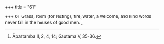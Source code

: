 +++
title = "61"

+++
61. Grass, room (for resting), fire, water, a welcome, and kind words never fail in the houses of good men. [^43] 


[^43]:  Āpastamba II, 2, 4, 14; Gautama V, 35-36.
